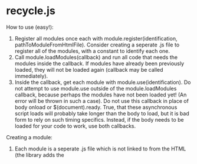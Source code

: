 # recycle.js

How to use (easy!):
1) Register all modules once each with module.register(identification, pathToModuleFromHtmlFile).
	Consider creating a seperate .js file to register all of the modules, with a constant to identify each one.
2) Call module.loadModules(callback) and run all code that needs the modules inside the callback.
	If modules have already been previously loaded, they will not be loaded again (callback may be called immediately).
3) Inside the callback, get each module with module.use(identification).
	Do not attempt to use module.use outside of the module.loadModules callback, because perhaps the modules have not been loaded yet! (An error will be thrown in such a case).
	Do not use this callback in place of body onload or $(document).ready. True, that these asynchronous script loads will probably take longer than the body to load, but it is bad form to rely on such timing specifics. Instead, if the body needs to be loaded for your code to work, use both callbacks.

Creating a module:
1) Each module is a seperate .js file which is not linked to from the HTML (the library adds the <script> tags for you when necessary).
2) Your module's code will be run at most once, and the user of module.use(identification) will be given the value exported in your module.
3) Your module exports its value by setting window.exports to the desired return value.
	Consider returning an object, which will have properties and methods for the caller to use.
	Consider creating this object inside a closure, so as not to pollute the global namespace, while providing a private interface for your object.